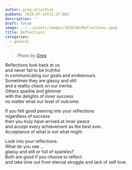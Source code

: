 ```yaml
---
author: greg-allardice
pubDate: 2020-07-24T21:27:00Z
description: ''
draft: false
image: ../../assets/images/2020/08/Reflections.jpeg
title: Reflections
categories:
  - general
---
```


> _Photo by [Greg](__GHOST_URL__/author/greg/)_

Reflections look back at us  
and never fail to be truthful  
in communicating our goals and endeavours.  
Sometimes they are glassy and still  
and a reality check on our inertia.  
Others sparkle and glimmer  
with the delights of inner success  
no matter what our level of outcome.

If you felt good peering into your reflections  
regardless of success  
then you truly have arrived at inner peace  
and accept every achievement as the best ever.  
Acceptance of what is not what might.

Look into your reflections.  
What do you see ...  
glassy and still or full of sparkles?  
Both are good if you choose to reflect  
and take time out from eternal struggle and lack of self love.
